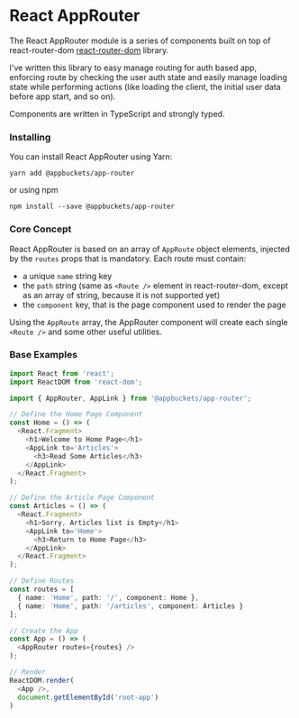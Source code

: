 # React AppRouter
The React AppRouter module is a series of components built on top of react-router-dom [react-router-dom] library.

I've written this library to easy manage routing for auth based app, enforcing route by checking the user auth state and easily manage loading state while performing actions (like loading the client, the initial user data before app start, and so on).

Components are written in TypeScript and strongly typed.


### Installing
You can install React AppRouter using Yarn:

```
yarn add @appbuckets/app-router
```

or using npm

```
npm install --save @appbuckets/app-router
```

### Core Concept
React AppRouter is based on an array of `AppRoute` object elements, injected by the `routes` props that is mandatory. Each route must contain:

- a unique `name` string key
- the `path` string (same as `<Route />` element in react-router-dom, except as an array of string, because it is not supported yet)
- the `component` key, that is the page component used to render the page

Using the `AppRoute` array, the AppRouter component will create each single `<Route />` and some other useful utilities.


### Base Examples
```typescript jsx
import React from 'react';
import ReactDOM from 'react-dom';

import { AppRouter, AppLink } from '@appbuckets/app-router';

// Define the Home Page Component
const Home = () => (
  <React.Fragment>
    <h1>Welcome to Home Page</h1>
    <AppLink to='Articles'>
      <h3>Read Some Articles</h3>
    </AppLink>
  </React.Fragment>
);

// Define the Article Page Component
const Articles = () => (
  <React.Fragment>
    <h1>Sorry, Articles list is Empty</h1>
    <AppLink to='Home'>
      <h3>Return to Home Page</h3>
    </AppLink>
  </React.Fragment>
);

// Define Routes
const routes = [
  { name: 'Home', path: '/', component: Home },
  { name: 'Home', path: '/articles', component: Articles }
];

// Create the App
const App = () => (
  <AppRouter routes={routes} />
);

// Render
ReactDOM.render(
  <App />,
  document.getElementById('root-app')
)
```


[react-router-dom]: https://github.com/ReactTraining/react-router
